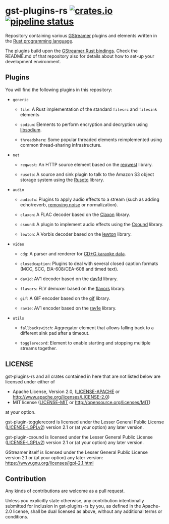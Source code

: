 # gst-plugins-rs [![crates.io](https://img.shields.io/crates/v/gst-plugin.svg)](https://crates.io/crates/gst-plugin) [![pipeline status](https://gitlab.freedesktop.org/gstreamer/gst-plugins-rs/badges/master/pipeline.svg)](https://gitlab.freedesktop.org/gstreamer/gst-plugins-rs/commits/master)

Repository containing various [GStreamer](https://gstreamer.freedesktop.org/)
plugins and elements written in the [Rust programming
language](https://www.rust-lang.org/).

The plugins build upon the [GStreamer Rust bindings](https://gitlab.freedesktop.org/gstreamer/gstreamer-rs).
Check the README.md of that repository also for details about how to set-up
your development environment.

## Plugins

You will find the following plugins in this repository:

  * `generic`
    - `file`: A Rust implementation of the standard `filesrc` and `filesink`
      elements

    - `sodium`: Elements to perform encryption and decryption using
      [libsodium](https://libsodium.org).

    - `threadshare`: Some popular threaded elements reimplemented using common
      thread-sharing infrastructure.

  * `net`
    - `reqwest`: An HTTP source element based on the
      [reqwest](https://github.com/seanmonstar/reqwest) library.

    - `rusoto`: A source and sink plugin to talk to the Amazon S3 object
      storage system using the [Rusoto](https://rusoto.org) library.

  * `audio`
    - `audiofx`: Plugins to apply audio effects to a stream (such as adding
      echo/reverb, [removing noise](https://jmvalin.ca/demo/rnnoise/) or normalization).

    - `claxon`: A FLAC decoder based on the
      [Claxon](https://github.com/ruuda/claxon) library.

    - `csound`: A plugin to implement audio effects using the
      [Csound](https://csound.com/) library.

    - `lewton`: A Vorbis decoder based on the
      [lewton](https://github.com/RustAudio/lewton) library.

  * `video`
    - `cdg`: A parser and renderer for
      [CD+G karaoke data](https://docs.rs/cdg/0.1.0/cdg/).

    - `closedcaption`: Plugins to deal with several closed caption formats
      (MCC, SCC, EIA-608/CEA-608 and timed text).

    - `dav1d`: AV1 decoder based on the
      [dav1d](https://code.videolan.org/videolan/dav1d) library.

    - `flavors`: FLV demuxer based on the
      [flavors](https://github.com/rust-av/flavors) library.

    - `gif`: A GIF encoder based on the
      [gif](https://github.com/image-rs/image-gif) library.

    - `rav1e`: AV1 encoder based on the [rav1e](https://github.com/xiph/rav1e)
      library.

  * `utils`
    - `fallbackswitch`: Aggregator element that allows falling back to a
      different sink pad after a timeout.

    - `togglerecord`: Element to enable starting and stopping multiple
      streams together.

## LICENSE

gst-plugins-rs and all crates contained in here that are not listed below are
licensed under either of

 * Apache License, Version 2.0, ([LICENSE-APACHE](LICENSE-APACHE) or
   http://www.apache.org/licenses/LICENSE-2.0)
 * MIT license ([LICENSE-MIT](LICENSE-MIT) or
   http://opensource.org/licenses/MIT)

at your option.

gst-plugin-togglerecord is licensed under the Lesser General Public License
([LICENSE-LGPLv2](LICENSE-LGPLv2)) version 2.1 or (at your option) any later
version.

gst-plugin-csound is licensed under the Lesser General Public License
([LICENSE-LGPLv2](LICENSE-LGPLv2)) version 2.1 or (at your option) any later
version.

GStreamer itself is licensed under the Lesser General Public License version
2.1 or (at your option) any later version:
https://www.gnu.org/licenses/lgpl-2.1.html

## Contribution

Any kinds of contributions are welcome as a pull request.

Unless you explicitly state otherwise, any contribution intentionally submitted
for inclusion in gst-plugins-rs by you, as defined in the Apache-2.0 license, shall be
dual licensed as above, without any additional terms or conditions.
